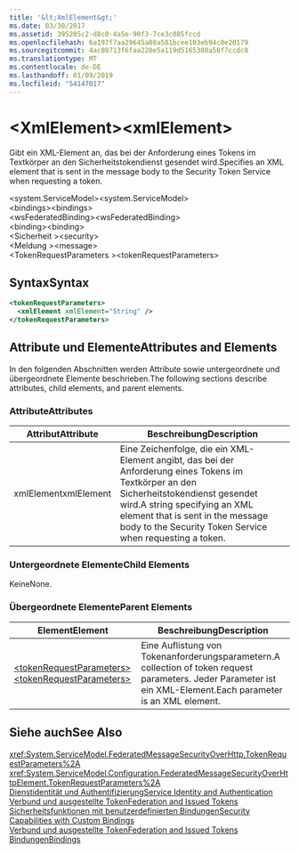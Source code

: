 ```yaml
---
title: '&lt;XmlElement&gt;'
ms.date: 03/30/2017
ms.assetid: 395205c2-d8c0-4a5e-90f3-7ce3c085fccd
ms.openlocfilehash: 6a197f7aa29645a08a581bcee103eb94c0e20179
ms.sourcegitcommit: 4ac80713f6faa220e5a119d5165308a58f7ccdc8
ms.translationtype: MT
ms.contentlocale: de-DE
ms.lasthandoff: 01/09/2019
ms.locfileid: "54147017"
---
```

# <a name="ltxmlelementgt"></a><span data-ttu-id="a3a1d-102">&lt;XmlElement&gt;</span><span class="sxs-lookup"><span data-stu-id="a3a1d-102">&lt;xmlElement&gt;</span></span>
<span data-ttu-id="a3a1d-103">Gibt ein XML-Element an, das bei der Anforderung eines Tokens im Textkörper an den Sicherheitstokendienst gesendet wird.</span><span class="sxs-lookup"><span data-stu-id="a3a1d-103">Specifies an XML element that is sent in the message body to the Security Token Service when requesting a token.</span></span>  
  
 <span data-ttu-id="a3a1d-104">\<system.ServiceModel></span><span class="sxs-lookup"><span data-stu-id="a3a1d-104">\<system.ServiceModel></span></span>  
<span data-ttu-id="a3a1d-105">\<bindings></span><span class="sxs-lookup"><span data-stu-id="a3a1d-105">\<bindings></span></span>  
<span data-ttu-id="a3a1d-106">\<wsFederatedBinding></span><span class="sxs-lookup"><span data-stu-id="a3a1d-106">\<wsFederatedBinding></span></span>  
<span data-ttu-id="a3a1d-107">\<binding></span><span class="sxs-lookup"><span data-stu-id="a3a1d-107">\<binding></span></span>  
<span data-ttu-id="a3a1d-108">\<Sicherheit ></span><span class="sxs-lookup"><span data-stu-id="a3a1d-108">\<security></span></span>  
<span data-ttu-id="a3a1d-109">\<Meldung ></span><span class="sxs-lookup"><span data-stu-id="a3a1d-109">\<message></span></span>  
<span data-ttu-id="a3a1d-110">\<TokenRequestParameters ></span><span class="sxs-lookup"><span data-stu-id="a3a1d-110">\<tokenRequestParameters></span></span>  
  
## <a name="syntax"></a><span data-ttu-id="a3a1d-111">Syntax</span><span class="sxs-lookup"><span data-stu-id="a3a1d-111">Syntax</span></span>  
  
```xml  
<tokenRequestParameters>
  <xmlElement xmlElement="String" />
</tokenRequestParameters>
```  
  
## <a name="attributes-and-elements"></a><span data-ttu-id="a3a1d-112">Attribute und Elemente</span><span class="sxs-lookup"><span data-stu-id="a3a1d-112">Attributes and Elements</span></span>  
 <span data-ttu-id="a3a1d-113">In den folgenden Abschnitten werden Attribute sowie untergeordnete und übergeordnete Elemente beschrieben.</span><span class="sxs-lookup"><span data-stu-id="a3a1d-113">The following sections describe attributes, child elements, and parent elements.</span></span>  
  
### <a name="attributes"></a><span data-ttu-id="a3a1d-114">Attribute</span><span class="sxs-lookup"><span data-stu-id="a3a1d-114">Attributes</span></span>  
  
|<span data-ttu-id="a3a1d-115">Attribut</span><span class="sxs-lookup"><span data-stu-id="a3a1d-115">Attribute</span></span>|<span data-ttu-id="a3a1d-116">Beschreibung</span><span class="sxs-lookup"><span data-stu-id="a3a1d-116">Description</span></span>|  
|---------------|-----------------|  
|<span data-ttu-id="a3a1d-117">xmlElement</span><span class="sxs-lookup"><span data-stu-id="a3a1d-117">xmlElement</span></span>|<span data-ttu-id="a3a1d-118">Eine Zeichenfolge, die ein XML-Element angibt, das bei der Anforderung eines Tokens im Textkörper an den Sicherheitstokendienst gesendet wird.</span><span class="sxs-lookup"><span data-stu-id="a3a1d-118">A string specifying an XML element that is sent in the message body to the Security Token Service when requesting a token.</span></span>|  
  
### <a name="child-elements"></a><span data-ttu-id="a3a1d-119">Untergeordnete Elemente</span><span class="sxs-lookup"><span data-stu-id="a3a1d-119">Child Elements</span></span>  
 <span data-ttu-id="a3a1d-120">Keine</span><span class="sxs-lookup"><span data-stu-id="a3a1d-120">None.</span></span>  
  
### <a name="parent-elements"></a><span data-ttu-id="a3a1d-121">Übergeordnete Elemente</span><span class="sxs-lookup"><span data-stu-id="a3a1d-121">Parent Elements</span></span>  
  
|<span data-ttu-id="a3a1d-122">Element</span><span class="sxs-lookup"><span data-stu-id="a3a1d-122">Element</span></span>|<span data-ttu-id="a3a1d-123">Beschreibung</span><span class="sxs-lookup"><span data-stu-id="a3a1d-123">Description</span></span>|  
|-------------|-----------------|  
|[<span data-ttu-id="a3a1d-124">\<tokenRequestParameters></span><span class="sxs-lookup"><span data-stu-id="a3a1d-124">\<tokenRequestParameters></span></span>](../../../../../docs/framework/configure-apps/file-schema/wcf/tokenrequestparameters.md)|<span data-ttu-id="a3a1d-125">Eine Auflistung von Tokenanforderungsparametern.</span><span class="sxs-lookup"><span data-stu-id="a3a1d-125">A collection of token request parameters.</span></span> <span data-ttu-id="a3a1d-126">Jeder Parameter ist ein XML-Element.</span><span class="sxs-lookup"><span data-stu-id="a3a1d-126">Each parameter is an XML element.</span></span>|  
  
## <a name="see-also"></a><span data-ttu-id="a3a1d-127">Siehe auch</span><span class="sxs-lookup"><span data-stu-id="a3a1d-127">See Also</span></span>  
 <xref:System.ServiceModel.FederatedMessageSecurityOverHttp.TokenRequestParameters%2A>  
 <xref:System.ServiceModel.Configuration.FederatedMessageSecurityOverHttpElement.TokenRequestParameters%2A>  
 [<span data-ttu-id="a3a1d-128">Dienstidentität und Authentifizierung</span><span class="sxs-lookup"><span data-stu-id="a3a1d-128">Service Identity and Authentication</span></span>](../../../../../docs/framework/wcf/feature-details/service-identity-and-authentication.md)  
 [<span data-ttu-id="a3a1d-129">Verbund und ausgestellte Token</span><span class="sxs-lookup"><span data-stu-id="a3a1d-129">Federation and Issued Tokens</span></span>](../../../../../docs/framework/wcf/feature-details/federation-and-issued-tokens.md)  
 [<span data-ttu-id="a3a1d-130">Sicherheitsfunktionen mit benutzerdefinierten Bindungen</span><span class="sxs-lookup"><span data-stu-id="a3a1d-130">Security Capabilities with Custom Bindings</span></span>](../../../../../docs/framework/wcf/feature-details/security-capabilities-with-custom-bindings.md)  
 [<span data-ttu-id="a3a1d-131">Verbund und ausgestellte Token</span><span class="sxs-lookup"><span data-stu-id="a3a1d-131">Federation and Issued Tokens</span></span>](../../../../../docs/framework/wcf/feature-details/federation-and-issued-tokens.md)  
 [<span data-ttu-id="a3a1d-132">Bindungen</span><span class="sxs-lookup"><span data-stu-id="a3a1d-132">Bindings</span></span>](../../../../../docs/framework/wcf/bindings.md)
